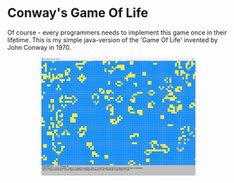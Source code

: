 # Conway's Game Of Life
Of course - every programmers needs to implement this game once in their lifetime. This is my simple java-version of the 'Game Of Life' invented by John Conway in 1970.
<p align="center">
  <img src="./screenshot-1.png" width="350">
</p>
